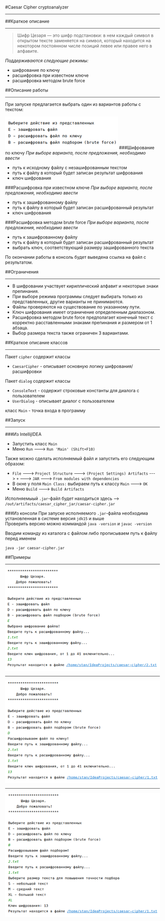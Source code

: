 #Caesar Cipher cryptoanalyzer

--------------
##Краткое описание  

--------------
>Шифр Цезаря — это шифр подстановки: в нем каждый символ в открытом тексте заменяется на символ, который находится на некотором постоянном числе позиций левее или правее него в алфавите.

*Поддерживаются следующие режимы:*  
* шифрование по ключу  
* расшифровка при известном ключе  
* расшифровка методом brute force

##Описание работы  

--------------
При запуске предлагается выбрать один из вариантов работы с текстом:

![img.png](img.png)
###Шифрование по ключу
*При выборе варианта, после предложения, необходимо ввести*  
* путь к исходному файлу с незашифрованным текстом  
* путь к файлу в который будет записан результат шифрования  
* ключ шифрования  

###Расшифровка при известном ключе
*При выборе варианта, после предложения, необходимо ввести* 
* путь к зашифрованному файлу  
* путь к файлу в который будет записан расшифрованный результат  
* ключ шифрования  

###Расшифровка методом brute force
*При выборе варианта, после предложения, необходимо ввести* 
* путь к зашифрованному файлу  
* путь к файлу в который будет записан расшифрованный результат  
* выбрать ключ, соответствующий размеру зашифрованного текста  

По окончании работы в консоль будет выведена ссылка на файл с результатом.    

##Ограничения

--------------
* В шифровании участвует кириллический алфавит и некоторые знаки препинания.  
* При выборе режима программы следует выбирать только из представленных, другие варианты не принимаются.  
* Файлы проверяются на существование по указанному пути.  
* Ключ шифрования имеет ограничение определенным диапазоном.  
* Расшифровка методом brute force предполагает конечный текст с корректно расставленными знаками препинания и размером от 1 абзаца.
* Выбор размера текста также ограничен 3 вариантами.

##Краткое описание классов

--------------
Пакет `cipher` содержит классы  
* `CaesarCipher` - описывает основную логику шифрования/расшифровки  

Пакет `dialog` содержит классы   
* `ConsoleText` - содержит строковые константы для диалога с пользователем  
* `UserDialog` - описывает диалог с пользователем

класс `Main` - точка входа в программу  

##Запуск

--------------
###Из IntellijIDEA
* Запустить класс `Main`  
* Меню `Run` ---> `Run 'Main' (Shift+F10)`   

Также можно сделать исполняемый файл и запустить его следующим образом:  
* `File` ---> `Project Structure` ---> `(Project Settings) Artifacts` ---> `+` ---> `JAR` ---> `From modules with dependencies`  
* В окне у поля `Main Class:` выбираем путь к классу `Main` ---> `OK`  
* Меню `Build` ---> `Build Artifacts`  

Исполняемыый `.jar`-файл будет находиться здесь --> `/out/artifacts/caesar_cipher_jar/caesar-cipher.jar`   

###Из консоли
При запуске исполняемого `.jar`-файла необходима установленная в системе версия `jdk15` и выше  
Проверить версию можно коммандой `java -version` и `javac -version`

Вводим команду из каталога с файлом либо прописываем путь к файлу перед именем  

    java -jar caesar-cipher.jar  

##Примеры

-----------
![img_1.png](img_1.png)

----------
![img_2.png](img_2.png)

----------
![img_3.png](img_3.png)




